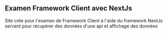 ## Examen Framework Client avec NextJs

Site crée pour l'examen de Framework Client à l'aide du framework NextJs servant pour récupérer des données d'une api et affichage des données
